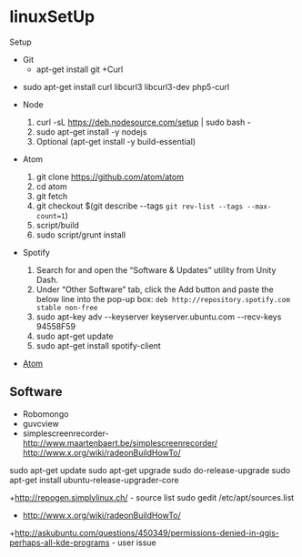 linuxSetUp
==========

Setup



+ Git
  * apt-get install git
+Curl
 * sudo apt-get install curl libcurl3 libcurl3-dev php5-curl
+ Node
  1. curl -sL https://deb.nodesource.com/setup | sudo bash -
  2. sudo apt-get install -y nodejs
  3. Optional (apt-get install -y build-essential)
+ Atom
  1. git clone https://github.com/atom/atom
  2. cd atom
  3. git fetch
  4. git checkout $(git describe --tags `git rev-list --tags --max-count=1`)
  5. script/build
  6. sudo script/grunt install
+ Spotify
  1. Search for and open the “Software & Updates” utility from Unity Dash. 
  2.  Under “Other Software” tab, click the Add button and paste the below line into the pop-up box: `deb http://repository.spotify.com stable non-free`
  3.  sudo apt-key adv --keyserver keyserver.ubuntu.com --recv-keys 94558F59
  4.  sudo apt-get update
  5.  sudo apt-get install spotify-client


+ [Atom](https://github.com/atom/atom/blob/master/docs/build-instructions/linux.md)

Software
--------
+ Robomongo
+ guvcview
+ simplescreenrecorder- http://www.maartenbaert.be/simplescreenrecorder/
http://www.x.org/wiki/radeonBuildHowTo/


sudo apt-get update
sudo apt-get upgrade
sudo do-release-upgrade
sudo apt-get install ubuntu-release-upgrader-core



+http://repogen.simplylinux.ch/ - source list
sudo gedit /etc/apt/sources.list 
+ http://www.x.org/wiki/radeonBuildHowTo/

+http://askubuntu.com/questions/450349/permissions-denied-in-qgis-perhaps-all-kde-programs - user issue
